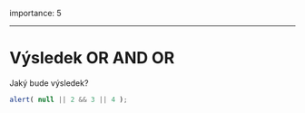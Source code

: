 importance: 5

---

# Výsledek OR AND OR

Jaký bude výsledek?

```js
alert( null || 2 && 3 || 4 );
```

